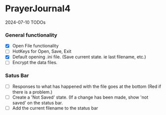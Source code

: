 # PrayerJournal4

2024-07-10 TODOs
### General functionality
- [x] Open File functionality
- [ ] HotKeys for Open, Save, Exit
- [x] Default opening .ini file. (Save current state. ie last filename, etc.) 
- [ ] Encrypt the data files. 

### Satus Bar
- [ ] Responses to what has happened with the file goes at the bottom (Red if there is a problem.)
- [ ] Create a 'Not Saved' state. (If a change has been made, show 'not saved' on the status bar.
- [ ] Add the current filename to the status bar